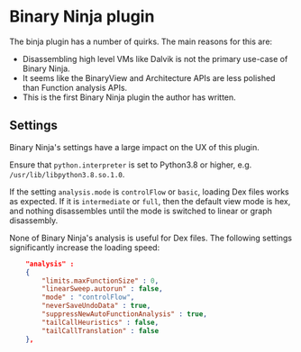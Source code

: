 # Binary Ninja plugin

The binja plugin has a number of quirks. The main reasons for this are:

- Disassembling high level VMs like Dalvik is not the primary use-case of Binary Ninja.
- It seems like the BinaryView and Architecture APIs are less polished than Function analysis APIs.
- This is the first Binary Ninja plugin the author has written.

## Settings

Binary Ninja's settings have a large impact on the UX of this plugin.

Ensure that `python.interpreter` is set to Python3.8 or higher, e.g. `/usr/lib/libpython3.8.so.1.0`.

If the setting `analysis.mode` is `controlFlow` or `basic`, loading Dex files works as expected. If it is `intermediate`
or `full`, then the default view mode is hex, and nothing disassembles until the mode is switched to linear or graph
disassembly.

None of Binary Ninja's analysis is useful for Dex files. The following settings significantly increase the loading
speed:

```json
	"analysis" :
	{
		"limits.maxFunctionSize" : 0,
		"linearSweep.autorun" : false,
		"mode" : "controlFlow",
		"neverSaveUndoData" : true,
		"suppressNewAutoFunctionAnalysis" : true,
		"tailCallHeuristics" : false,
		"tailCallTranslation" : false
	},
```

